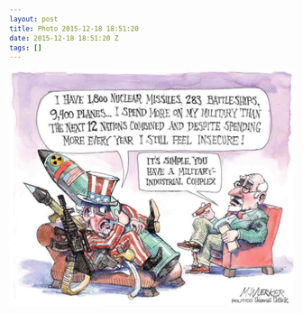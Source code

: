 ```yaml
---
layout: post
title: Photo 2015-12-18 18:51:20
date: 2015-12-18 18:51:20 Z
tags: []
---
```

![](/media/2015/12/135455708640.jpg)
